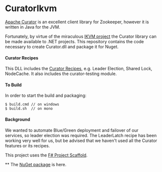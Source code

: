 # CuratorIkvm

[Apache Curator](http://curator.apache.org/ "Apache Curator") is an excellent client library for Zookeeper, however it is written in Java for the JVM.

Fortunately, by virtue of the miraculous [IKVM project](http://www.ikvm.net/ "The IKVM Project") the Curator library can be made available to .NET projects. This repository contains the code necessary to create Curator.dll and package it for Nuget.

#### Curator Recipes
This DLL includes the [Curator Recipes](http://curator.apache.org/curator-recipes/index.html "Curator Recipes"), e.g. Leader Election, Shared Lock, NodeCache. It also includes the curator-testing module.

#### To Build
In order to start the build and packaging:

    $ build.cmd // on windows    
    $ build.sh  // on mono
    
#### Background
We wanted to automate Blue/Green deployment and failover of our services, so leader election was required. The LeaderLatch recipe has been working very well for us, but be advised that we haven't used all the Curator features or its recipes.

This project uses the [F# Project Scaffold](http://fsprojects.github.io/ProjectScaffold/release-process.html "F# Project Scaffold").

** The [NuGet package](https://www.nuget.org/packages/CuratorIkvm/ "CuratorIkvm NuGet package") is here.
